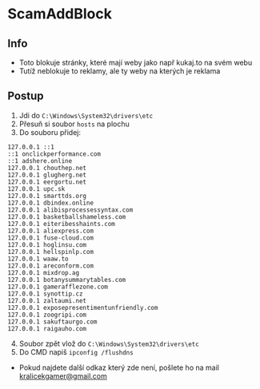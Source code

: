 # ScamAddBlock
## Info
- Toto blokuje stránky, které mají weby jako např kukaj.to na svém webu
- Tutíž neblokuje to reklamy, ale ty weby na kterých je reklama

## Postup
1. Jdi do `C:\Windows\System32\drivers\etc`
2. Přesuň si soubor `hosts` na plochu
3. Do souboru přidej:
```
127.0.0.1 ::1
::1 onclickperformance.com
::1 adshere.online
127.0.0.1 chouthep.net
127.0.0.1 glugherg.net
127.0.0.1 eergortu.net
127.0.0.1 upc.sk
127.0.0.1 smarttds.org
127.0.0.1 dbindex.online
127.0.0.1 alibisprocessessyntax.com
127.0.0.1 basketballshameless.com
127.0.0.1 eiteribesshaints.com
127.0.0.1 aliexpress.com
127.0.0.1 fuse-cloud.com
127.0.0.1 hoglinsu.com
127.0.0.1 hellspinlp.com
127.0.0.1 waaw.to
127.0.0.1 areconform.com
127.0.0.1 mixdrop.ag
127.0.0.1 botanysummarytables.com
127.0.0.1 gamerafflezone.com 
127.0.0.1 synottip.cz
127.0.0.1 zaltaumi.net
127.0.0.1 exposepresentimentunfriendly.com
127.0.0.1 zoogripi.com
127.0.0.1 sakuftaurgo.com
127.0.0.1 raigauho.com
```
4. Soubor zpět vlož do `C:\Windows\System32\drivers\etc`
5. Do CMD napiš `ipconfig /flushdns`

- Pokud najdete další odkaz který zde není, pošlete ho na mail kralicekgamer@gmail.com

